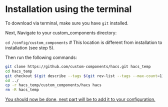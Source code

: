 # Installation using the terminal

To download via terminal, make sure you have `git` installed.

Next, Navigate to your custom_components directory:

`cd /config/custom_components` # This location is different from installation to installation (see step 5).

Then run the following commands:

```bash
git clone https://github.com/custom-components/hacs.git hacs_temp
cd hacs_temp
git checkout $(git describe --tags $(git rev-list --tags --max-count=1))
cd ../
cp -r hacs_temp/custom_components/hacs hacs
rm -R hacs_temp
```

[You should now be done, next part will be to add it to your configuration.](../configuration)

<!-- Disable sidebar -->
<script>document.getElementsByClassName("bs-sidebar").item(0).style.display = "none";</script>
<!-- Disable sidebar -->